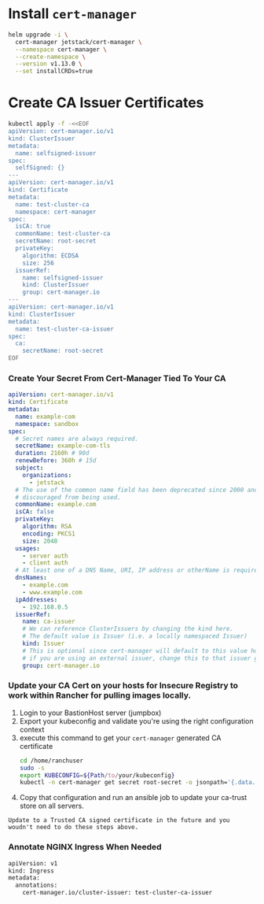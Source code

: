 # Install `cert-manager`

```sh
helm upgrade -i \
  cert-manager jetstack/cert-manager \
  --namespace cert-manager \
  --create-namespace \
  --version v1.13.0 \
  --set installCRDs=true
```

# Create CA Issuer Certificates

```sh
kubectl apply -f -<<EOF
apiVersion: cert-manager.io/v1
kind: ClusterIssuer
metadata:
  name: selfsigned-issuer
spec:
  selfSigned: {}
---
apiVersion: cert-manager.io/v1
kind: Certificate
metadata:
  name: test-cluster-ca
  namespace: cert-manager
spec:
  isCA: true
  commonName: test-cluster-ca
  secretName: root-secret
  privateKey:
    algorithm: ECDSA
    size: 256
  issuerRef:
    name: selfsigned-issuer
    kind: ClusterIssuer
    group: cert-manager.io
---
apiVersion: cert-manager.io/v1
kind: ClusterIssuer
metadata:
  name: test-cluster-ca-issuer
spec:
  ca:
    secretName: root-secret
EOF
```

### Create Your Secret From Cert-Manager Tied To Your CA

```yaml
apiVersion: cert-manager.io/v1
kind: Certificate
metadata:
  name: example-com
  namespace: sandbox
spec:
  # Secret names are always required.
  secretName: example-com-tls
  duration: 2160h # 90d
  renewBefore: 360h # 15d
  subject:
    organizations:
      - jetstack
  # The use of the common name field has been deprecated since 2000 and is
  # discouraged from being used.
  commonName: example.com
  isCA: false
  privateKey:
    algorithm: RSA
    encoding: PKCS1
    size: 2048
  usages:
    - server auth
    - client auth
  # At least one of a DNS Name, URI, IP address or otherName is required.
  dnsNames:
    - example.com
    - www.example.com
  ipAddresses:
    - 192.168.0.5
  issuerRef:
    name: ca-issuer
    # We can reference ClusterIssuers by changing the kind here.
    # The default value is Issuer (i.e. a locally namespaced Issuer)
    kind: Issuer
    # This is optional since cert-manager will default to this value however
    # if you are using an external issuer, change this to that issuer group.
    group: cert-manager.io
```

### Update your CA Cert on your hosts for Insecure Registry to work within Rancher for pulling images locally.

1. Login to your BastionHost server (jumpbox)
2. Export your kubeconfig and validate you're using the right configuration context
3. execute this command to get your `cert-manager` generated CA certificate
   ```sh
   cd /home/ranchuser
   sudo -s
   export KUBECONFIG=${Path/to/your/kubeconfig}
   kubectl -n cert-manager get secret root-secret -o jsonpath='{.data.tls\.crt}' | base64 -d | tee ca-cert.pem
   ```
4. Copy that configuration and run an ansible job to update your ca-trust store on all servers.

`Update to a Trusted CA signed certificate in the future and you woudn't need to do these steps above.`

### Annotate NGINX Ingress When Needed

```sh
apiVersion: v1
kind: Ingress
metadata:
  annotations:
    cert-manager.io/cluster-issuer: test-cluster-ca-issuer
```